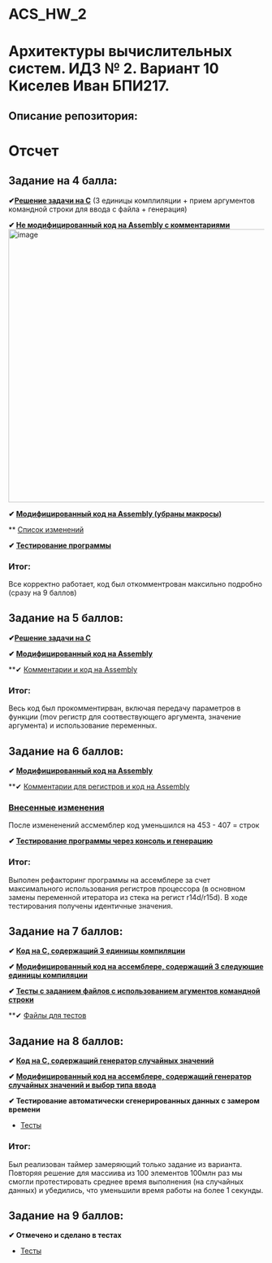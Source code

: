# ACS_HW_2
# Архитектуры вычислительных систем. ИДЗ № 2. Вариант 10 <br/> Киселев Иван БПИ217.

## Описание репозитория:


# Отсчет

## Задание на 4 балла:
**✔[Решение задачи на C](https://github.com/ababism/ACS_HW_2/tree/main/C_Files)**  (3 единицы комплиляции + прием аргументов командной строки для ввода с файла + генерация)

**✔ [Не модифицированный код на Assembly с комментариями](https://github.com/ababism/ACS_HW_2/tree/main/Commented_asm)**
<img width="537" alt="image" src="https://user-images.githubusercontent.com/111705295/201545529-32bea517-8dd2-4c26-bb94-c271002d2e0a.png">

**✔ [Модифицированный код на Assembly (убраны макросы)](https://github.com/ababism/ACS_HW_2/tree/main/Modded_asm)**

** [Список изменений](https://github.com/ababism/ACS_HW_2/tree/main/Modded_asm)

**✔ [Тестирование программы](https://github.com/ababism/ACS_HW_2/tree/main/Tests)**

### Итог:

Все корректно работает, код был откомментрован максильно подробно (сразу на 9 баллов)

## Задание на 5 баллов:
**✔[Решение задачи на C](https://github.com/ababism/ACS_HW_2/tree/main/C_Files)** 

**✔ [Модифицированный код на Assembly](https://github.com/ababism/ACS_HW_2/tree/main/Modded_asm)**

**✔ [Комментарии и код на Assembly](https://github.com/ababism/ACS_HW_2/tree/main/Commented_asm)
 
### Итог:

Весь код был прокомментирван, включая передачу параметров в функции (mov регистр для соотвествующего аргумента, значение аргумента) и использование переменных.

## Задание на 6 баллов:

**✔ [Модифицированный код на Assembly](https://github.com/ababism/ACS_HW_2/tree/main/Modded_asm)**

**✔ [Комментарии для регистров и код на Assembly](https://github.com/ababism/ACS_HW_2/tree/main/Commented_asm)

### [Внесенные изменения](https://github.com/ababism/ACS_HW_2/tree/main/Modded_asm)
После измененений ассмемблер код уменьшился на 453 - 407 = строк

**✔ [Тестирование программы через консоль и генерацию](https://github.com/ababism/ACS_HW_2/tree/main/Tests)**

### Итог:

Выполен рефакторинг программы на ассемблере за счет максимального использования регистров процессора (в основном замены переменной итератора из стека на регист r14d/r15d). В ходе тестирования получены идентичные значения.

## Задание на 7 баллов:

**✔ [Код на C, содержащий 3 единицы компиляции](https://github.com/ababism/ACS_HW_2/tree/main/C_Files)** 

**✔ [Модифицированный код на ассемблере, содержащий 3 следующие единицы компиляции](https://github.com/ababism/ACS_HW_2/tree/main/Modded_asm)**


**✔ [Тесты с заданием файлов с использованием агументов командной строки](https://github.com/ababism/ACS_HW_2/tree/main/Tests)**

**✔ [Файлы для тестов](https://github.com/ababism/ACS_HW_2/tree/main/Files_for_test)

## Задание на 8 баллов:

**✔ [Код на C, содержащий генератор случайных значений](https://github.com/ababism/ACS_HW_2/tree/main/C_Files)** 

**✔ [Модифицированный код на ассемблере, содержащий генератор случайных значений и выбор типа ввода](https://github.com/ababism/ACS_HW_2/tree/main/Modded_asm)**


**✔ Тестирование автоматически сгенерированных данных с замером времени**
* [Тесты](https://github.com/ababism/ACS_HW_2/tree/main/Tests)


### Итог:

Был реализован таймер замеряющий только задание из варианта. Повторяя решение для массиива из 100 элементов 100млн раз мы смогли протестировать среднее время выполнения (на случайных данных) и убедились, что уменьшили время работы на более 1 секунды.

## Задание на 9 баллов:
**✔ Отмечено и сделано в тестах**
* [Тесты](https://github.com/ababism/ACS_HW_2/tree/main/Tests)
